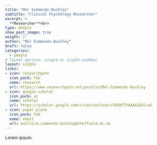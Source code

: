 ```yaml
---
title: "Mel Simmonds-Buckley"
subtitle: "Clinical Psychology Researcher"
excerpt: >
  **Researcher**<br>
type: people
show_post_image: true
weight: 2
author: "Mel Simmonds-Buckley"
draft: false
categories:
  - people
# layout options: single or single-sidebar
layout: single
links:
- icon: researchgate
  icon_pack: fab
  name: research
  url: https://www.researchgate.net/profile/Mel-Simmonds-Buckley
- icon: google-scholar
  icon_pack: ai
  name: scholar
  url: https://scholar.google.com/citations?user=T85W7TYAAAAJ&hl=en
- icon: paper-plane
  icon_pack: fab
  name: email
  url: mailto:m.simmonds-buckley@sheffield.ac.uk
---
```


Lorem ipsum.
